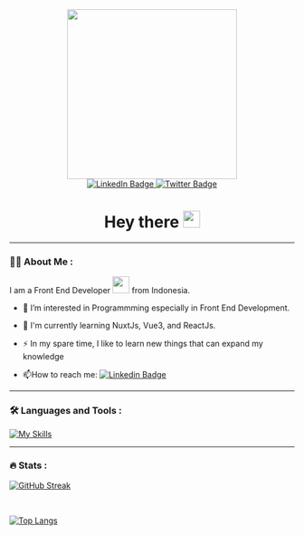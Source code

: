 <div id="header" align="center">
  <img src="https://media.giphy.com/media/26vACLXgansDXwHzzI/giphy.gif" width="300"/>
</div>

<div id="badges" align="center">
  <a href="https://www.linkedin.com/in/justinlaurenso/">
    <img src="https://img.shields.io/badge/LinkedIn-blue?style=for-the-badge&logo=linkedin&logoColor=white" alt="LinkedIn Badge"/>
  </a>
<!--   <a href="your-youtube-URL">
    <img src="https://img.shields.io/badge/YouTube-red?style=for-the-badge&logo=youtube&logoColor=white" alt="Youtube Badge"/>
  </a> -->
  <a href="https://www.instagram.com/justinlaurenso/">
    <img src="https://img.shields.io/badge/Instagram-blue?style=for-the-badge&logo=instagram&logoColor=white" alt="Twitter Badge"/>
  </a>
  <div>
    <img src="https://komarev.com/ghpvc/?username=justinlaurenso166&style=flat-square&color=blue" alt=""/>
  </div>
  <div>
    <h1>
      Hey there
      <img src="https://media.giphy.com/media/hvRJCLFzcasrR4ia7z/giphy.gif" width="30px"/>
    </h1>
  </div>
</div>

---

### :woman_technologist: About Me :
I am a Front End Developer <img src="https://media.giphy.com/media/WUlplcMpOCEmTGBtBW/giphy.gif" width="30"> from Indonesia.

- :telescope: I’m interested in Programmming especially in Front End Development.

- :seedling: I'm currently learning NuxtJs, Vue3, and ReactJs.

- :zap: In my spare time, I like to learn new things that can expand my knowledge

- :mailbox:How to reach me: [![Linkedin Badge](https://img.shields.io/badge/-justin.laurenso166@gmail.com-blue?style=flat&logo=gmail&logoColor=white)](mailto:justin.laurenso166@gmail.com)

---

### :hammer_and_wrench: Languages and Tools :

[![My Skills](https://skillicons.dev/icons?i=js,html,css,tailwind,vue,react,flutter,cs,unity,nuxtjs,jquery,mongodb,mysql,dart,php,figma,vscode,github,postman,nodejs)](https://skillicons.dev)

---
### :fire: Stats :
[![GitHub Streak](http://github-readme-streak-stats.herokuapp.com?user=justinlaurenso166&theme=dark&background=000000)](https://git.io/streak-stats)

<br>

[![Top Langs](https://github-readme-stats.vercel.app/api/top-langs/?username=justinlaurenso166&layout=compact&theme=vision-friendly-dark)](https://github.com/anuraghazra/github-readme-stats)



